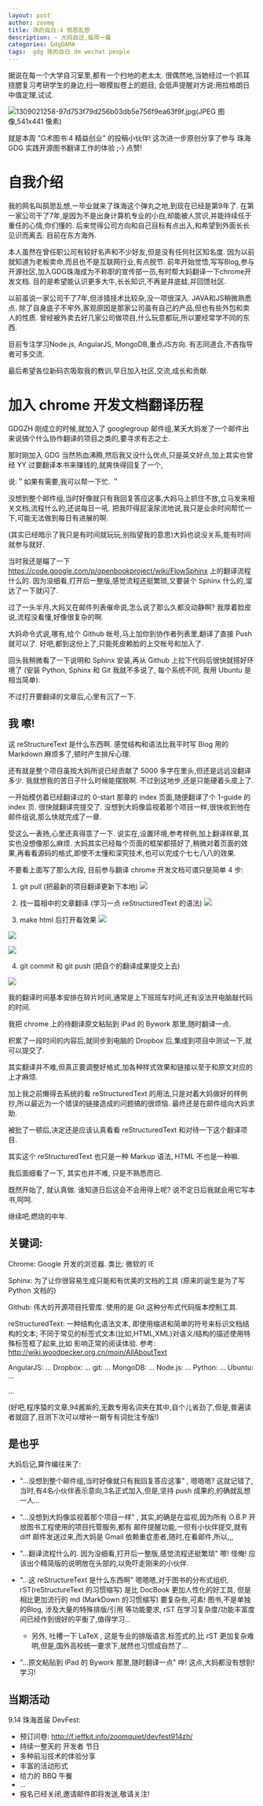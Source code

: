```yaml
---
layout: post
author: zoomq
title: 珠的自白:4 鹄思乱想
description: ~ 大妈自述,每周一篇
categories: GdgDAMA
tags:  gdg 珠的自白 dm wechat people
---
```


据说在每一个大学自习室里,都有一个扫地的老太太. 
很偶然地,当她经过一个抓耳挠腮复习考研学生的身边,扫一眼模拟卷上的题目,
会低声提醒对方说:用拉格朗日中值定理,试试. 

![1309021258-97d753f79d256b03db5e756f9ea63f9f.jpg(JPEG 图像,541x441 像素)](http://pic.pimg.tw/guanyu0305/1309021258-97d753f79d256b03db5e756f9ea63f9f.jpg)

就是本周 "G术图书:4 精益创业" 的投稿小伙伴! 这次进一步原创分享了参与 珠海GDG 实践开源图书翻译工作的体验 ;-) 点赞!

# 自我介绍
我的网名叫鹄思乱想,一毕业就来了珠海这个弹丸之地,到现在已经是第9年了. 在第一家公司干了7年,是因为不是出身计算机专业的小白,却能被人赏识,并能持续任于重任的心情,你们懂的. 后来觉得公司方向和自己目标有点出入,和希望到外面长长见识而离去. 目前在东方海外. 

<!--more-->

本人虽然在曾任职公司有较好名声和不少好友,但是没有任何社区知名度. 因为以前就知道为老板卖命,而且也不是互联网行业,有点脱节. 前年开始觉悟,写写Blog,参与开源社区,加入GDG珠海成为不称职的宣传部一员,有时帮大妈翻译一下chrome开发文档. 目的是希望能认识更多大牛,长长知识,不再是井底蛙,并回馈社区. 

以前虽说一家公司干了7年,但涉猎技术比较杂,没一项很深入. JAVA和JS稍微熟悉点. 除了自身底子不牢外,客观原因是那家公司虽有自己的产品,但也有些外包和卖人的性质. 曾经被外卖去好几家公司做项目,什么玩意都玩,所以要经常学不同的东西. 

目前专注学习Node.js, AngularJS, MongoDB,重点JS方向. 有志同道合,不吝指导者可多交流. 

最后希望各位新码农吸取我的教训,早日加入社区,交流,成长和贡献. 


# 加入 chrome 开发文档翻译历程

GDGZH 刚成立的时候,就加入了 googlegroup 邮件组,某天大妈发了一个邮件出来说搞个什么协作翻译的项目之类的,要寻求有志之士. 

那时刚加入 GDG 当然热血沸腾,然后我又没什么优点,只是英文好点,加上其实也曾经 YY 过要翻译本书来赚钱的,就爽快得回复了一个,

说:＂如果有需要,我可以帮一下忙. ＂


没想到整个邮件组,当时好像就只有我回复答应这事,大妈马上抓住不放,立马发来相关文档,流程什么的,还说每日一吼. 把我吓得屁滚尿流地说,我只是业余时间帮忙一下,可能无法做到每日有进展的啊. 

(其实已经暗示了我只是有时间就玩玩,别指望我的意思)大妈也说没关系,能有时间就参与就好. 


当时我还是瞄了一下 https://code.google.com/p/openbookproject/wiki/FlowSphinx 上的翻译流程什么的. 因为没细看,打开后一整版,感觉流程还挺繁琐,又要装个 Sphinx 什么的,溜达了一下就闪了. 

过了一头半月,大妈又在邮件列表催命说,怎么说了那么久都没动静啊? 我厚着脸皮说,流程没看懂,好像很复杂的啊. 

大妈命令式说,哪有,给个 Github 帐号,马上加你到协作者列表里,翻译了直接 Push 就可以了. 好吧,都到这份上了,只能死皮赖脸的上交帐号和加入了. 



回头我稍微看了一下说明和 Sphinx 安装,再从 Github 上拉下代码后很快就搭好环境了
 (安装 Python, Sphinx 和 Git 我就不多说了, 每个系统不同, 我用 Ubuntu 是相当简单). 

不过打开要翻译的文章后,心里有沉了一下.  

## 我 嚓! 

这 reStructureText 是什么东西啊.  感觉结构和语法比我平时写 Blog 用的 Markdown 麻烦多了,顿时产生排斥心理. 

还有就是整个项目虽按大妈所说已经贡献了 5000 多字在里头,但还是远远没翻译多少. 
我就想我的苦日子什么时候能摆脱啊. 不过到这地步,还是只能硬着头皮上了. 

一开始模仿着已经翻译过的 0-start 那章的 index 页面,随便翻译了个 1-guide 的 index 页. 
很快就翻译完提交了. 没想到大妈像监视着那个项目一样,很快收到他在邮件组说,那么快就完成了一章. 

受这么一表扬,心里还真得意了一下. 说实在,设置环境,参考样例,加上翻译样章,其实也没想像那么麻烦. 大妈其实已经每个页面的框架都搭好了,稍微对着页面的效果,再看看源码的格式,即使不太懂和深究技术,也可以完成个七七八八的效果. 


不要看上面写了那么大段, 目前参与翻译 chrome 开发文档可谓只是简单 4 步:

1. git pull (把最新的项目翻译更新下本地)
![](http://zoomq.qiniudn.com/ZHGDG/wechat/130912-dm4_pull.png)


2. 找一篇相中的文章翻译 (学习一点 reStructuredText 的语法)
![](http://zoomq.qiniudn.com/ZHGDG/wechat/130912-dm4_translate.png)


3. make html 后打开看效果
![](http://zoomq.qiniudn.com/ZHGDG/wechat/130912-dm4_make_html.png)

![](http://zoomq.qiniudn.com/ZHGDG/wechat/130912-dm4_make_html_2.png)

![](http://zoomq.qiniudn.com/ZHGDG/wechat/130912-dm4_verify.png)

4. git commit 和 git push (把自个的翻译成果提交上去)

![](http://zoomq.qiniudn.com/ZHGDG/wechat/130912-dm4_commit_push.png)



我的翻译时间基本安排在碎片时间,通常是上下班班车时间,还有没法开电脑敲代码的时间. 

我把 chrome 上的待翻译原文粘贴到 iPad 的 Bywork 那里,随时翻译一点. 

积累了一段时间的内容后,就同步到电脑的 Dropbox 后,集成到项目中测试一下,就可以提交了. 



其实翻译并不难,但真正要调整好格式,加各种样式效果和链接以至于和原文对应的上才麻烦.  

加上我之前懒得去系统的看 reStructuredText 的用法,只是对着大妈做好的样例抄,所以最近为一个错误的链接造成的问题搞的很烦恼.  最终还是在邮件组向大妈求助.  

被批了一顿后,决定还是应该认真看看 reStructuredText 和对待一下这个翻译项目.  

其实这个 reStructuredText 也只是一种 Markup 语法, HTML 不也是一种嘛.  

我后面细看了一下, 其实也并不难, 只是不熟悉而已.  

既然开始了, 就认真做.  谁知道日后这会不会用得上呢? 说不定日后我就会用它写本书,呵呵.  

继续吧,燃烧的中年. 


## 关键词:

Chrome: Google 开发的浏览器. 类比: 微软的 IE

Sphinx: 为了让你很容易生成只能和有优美的文档的工具 (原来的诞生是为了写 Python 文档的)

Github: 伟大的开源项目托管库. 使用的是 Git 这种分布式代码版本控制工具.

reStructuredText: 一种结构化语法文本, 即使用缩进和简单的符号来标识文档结构的文本; 不同于常见的标签式文本(比如,HTML,XML)对语义/结构的描述使用特殊标签框了起来,比如 <snap> 影响正常的阅读体验.
    参考: http://wiki.woodpecker.org.cn/moin/AllAboutText

AngularJS: ...
Dropbox: ...
git: ...
MongoDB: ...
Node.js: ...
Python: ...
Ubuntu: ...

...

(好吧,程序猿的文章,94酱紫的,无数专用名词夹在其中,自个儿省劲了,但是,普遍读者就囧了,目测下次可以增补一期专有词批注专版!)


## 是也乎

大妈后记,算作编往来了:


- "...没想到整个邮件组,当时好像就只有我回复答应这事" , 嗯嗯嗯? 这就记错了,当时,有4名小伙伴表示意向,3名正式加入,但是,坚持 push 成果的,的确就乱想一人...

- "...没想到大妈像监视着那个项目一样" , 其实,的确是在监视,因为所有 O.B.P 开放图书工程使用的项目托管服务,都有 邮件提醒功能,一但有小伙伴提交,就有 diff 邮件发送过来,而大妈是 Gmail 依赖重症患者,随时,在看邮件,所以,,,

- "...翻译流程什么的. 因为没细看,打开后一整版,感觉流程还挺繁琐" 嚓! 怪俺! 应该出个精简版的说明放在头部的,以免吓走刚来的小伙伴.
- "...这 reStructureText 是什么东西啊" 嗯嗯嗯,对于图书的分布式组织, rST(reStructureText 的习惯缩写) 是比 DocBook 更加人性化的好工具, 但是相比更加流行的 md (MarkDown 的习惯缩写) 要复杂些,可素! 图书,不是单独的Blog, 涉及大量的特殊排版/引用 等功能要求, rST 在学习复杂度/功能丰富度间已经作到很好的平衡了,值得学习...
    - 另外, 吐槽一下 LaTeX , 这是专业的排版语言,标签式的,比 rST 更加复杂难明,但是,国外高校统一要求下,居然也习惯成自然了...

- "...原文粘贴到 iPad 的 Bywork 那里,随时翻译一点" 哗! 这点,大妈都没有想到! 学习!

## 当期活动


9.14 珠海首届 DevFest:

- 预订问卷: http://f.jeffkit.info/zoomquiet/devfest914zh/     
- 持续一整天的 开发者 节日
- 多种前沿技术的体验分享
- 丰富的活动形式
- 给力的 BBQ 午餐
- ... 
- 报名已经关闭,邀请邮件即将发送,敬请关注!


